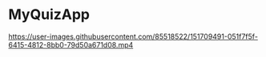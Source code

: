 # MyQuizApp


https://user-images.githubusercontent.com/85518522/151709491-051f7f5f-6415-4812-8bb0-79d50a671d08.mp4

